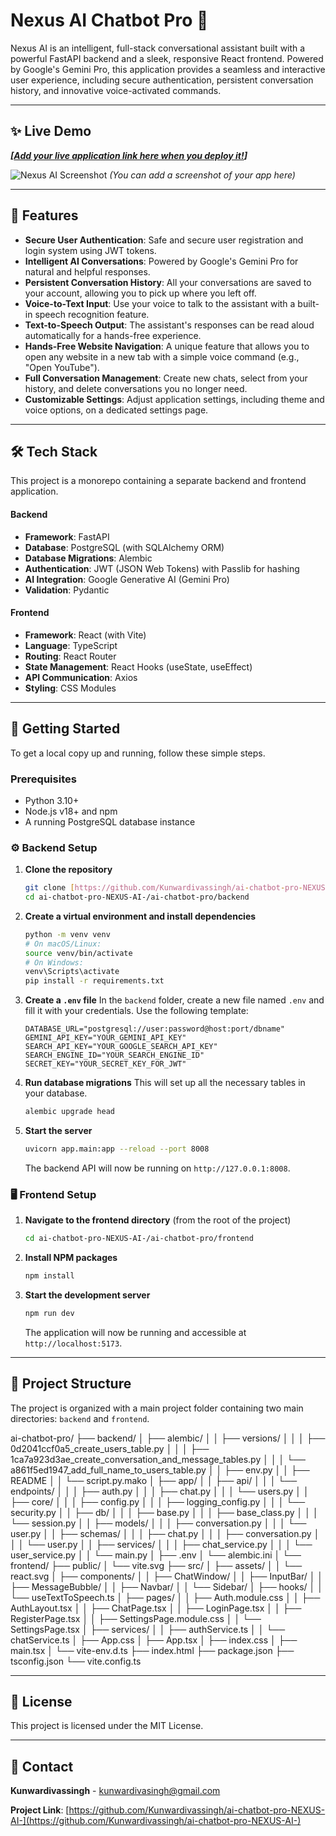 # Nexus AI Chatbot Pro 🤖

Nexus AI is an intelligent, full-stack conversational assistant built with a powerful FastAPI backend and a sleek, responsive React frontend. Powered by Google's Gemini Pro, this application provides a seamless and interactive user experience, including secure authentication, persistent conversation history, and innovative voice-activated commands.

---

## ✨ Live Demo

***[[Add your live application link here when you deploy it!](https://nexus-ai-rb11.onrender.com)]***

![Nexus AI Screenshot](placeholder_for_your_screenshot_url.png)
*(You can add a screenshot of your app here)*

---

## 🚀 Features

-   **Secure User Authentication**: Safe and secure user registration and login system using JWT tokens.
-   **Intelligent AI Conversations**: Powered by Google's Gemini Pro for natural and helpful responses.
-   **Persistent Conversation History**: All your conversations are saved to your account, allowing you to pick up where you left off.
-   **Voice-to-Text Input**: Use your voice to talk to the assistant with a built-in speech recognition feature.
-   **Text-to-Speech Output**: The assistant's responses can be read aloud automatically for a hands-free experience.
-   **Hands-Free Website Navigation**: A unique feature that allows you to open any website in a new tab with a simple voice command (e.g., "Open YouTube").
-   **Full Conversation Management**: Create new chats, select from your history, and delete conversations you no longer need.
-   **Customizable Settings**: Adjust application settings, including theme and voice options, on a dedicated settings page.

---

## 🛠️ Tech Stack

This project is a monorepo containing a separate backend and frontend application.

#### **Backend**

-   **Framework**: FastAPI
-   **Database**: PostgreSQL (with SQLAlchemy ORM)
-   **Database Migrations**: Alembic
-   **Authentication**: JWT (JSON Web Tokens) with Passlib for hashing
-   **AI Integration**: Google Generative AI (Gemini Pro)
-   **Validation**: Pydantic

#### **Frontend**

-   **Framework**: React (with Vite)
-   **Language**: TypeScript
-   **Routing**: React Router
-   **State Management**: React Hooks (useState, useEffect)
-   **API Communication**: Axios
-   **Styling**: CSS Modules

---

## 🏁 Getting Started

To get a local copy up and running, follow these simple steps.

### Prerequisites

-   Python 3.10+
-   Node.js v18+ and npm
-   A running PostgreSQL database instance

### ⚙️ Backend Setup

1.  **Clone the repository**
    ```sh
    git clone [https://github.com/Kunwardivassingh/ai-chatbot-pro-NEXUS-AI-.git](https://github.com/Kunwardivassingh/ai-chatbot-pro-NEXUS-AI-.git)
    cd ai-chatbot-pro-NEXUS-AI-/ai-chatbot-pro/backend
    ```

2.  **Create a virtual environment and install dependencies**
    ```sh
    python -m venv venv
    # On macOS/Linux:
    source venv/bin/activate
    # On Windows:
    venv\Scripts\activate
    pip install -r requirements.txt
    ```

3.  **Create a `.env` file**
    In the `backend` folder, create a new file named `.env` and fill it with your credentials. Use the following template:
    ```env
    DATABASE_URL="postgresql://user:password@host:port/dbname"
    GEMINI_API_KEY="YOUR_GEMINI_API_KEY"
    SEARCH_API_KEY="YOUR_GOOGLE_SEARCH_API_KEY"
    SEARCH_ENGINE_ID="YOUR_SEARCH_ENGINE_ID"
    SECRET_KEY="YOUR_SECRET_KEY_FOR_JWT"
    ```

4.  **Run database migrations**
    This will set up all the necessary tables in your database.
    ```sh
    alembic upgrade head
    ```

5.  **Start the server**
    ```sh
    uvicorn app.main:app --reload --port 8008
    ```
    The backend API will now be running on `http://127.0.0.1:8008`.

### 🖥️ Frontend Setup

1.  **Navigate to the frontend directory** (from the root of the project)
    ```sh
    cd ai-chatbot-pro-NEXUS-AI-/ai-chatbot-pro/frontend
    ```

2.  **Install NPM packages**
    ```sh
    npm install
    ```

3.  **Start the development server**
    ```sh
    npm run dev
    ```
    The application will now be running and accessible at `http://localhost:5173`.

---

## 📂 Project Structure

The project is organized with a main project folder containing two main directories: `backend` and `frontend`.

ai-chatbot-pro/
├── backend/
│   ├── alembic/
│   │   ├── versions/
│   │   │   ├── 0d2041ccf0a5_create_users_table.py
│   │   │   ├── 1ca7a923d3ae_create_conversation_and_message_tables.py
│   │   │   └── a861f5ed1947_add_full_name_to_users_table.py
│   │   ├── env.py
│   │   ├── README
│   │   └── script.py.mako
│   ├── app/
│   │   ├── api/
│   │   │   └── endpoints/
│   │   │       ├── auth.py
│   │   │       ├── chat.py
│   │   │       └── users.py
│   │   ├── core/
│   │   │   ├── config.py
│   │   │   ├── logging_config.py
│   │   │   └── security.py
│   │   ├── db/
│   │   │   ├── base.py
│   │   │   ├── base_class.py
│   │   │   └── session.py
│   │   ├── models/
│   │   │   ├── conversation.py
│   │   │   └── user.py
│   │   ├── schemas/
│   │   │   ├── chat.py
│   │   │   ├── conversation.py
│   │   │   └── user.py
│   │   ├── services/
│   │   │   ├── chat_service.py
│   │   │   └── user_service.py
│   │   └── main.py
│   ├── .env
│   └── alembic.ini
│
└── frontend/
    ├── public/
    │   └── vite.svg
    ├── src/
    │   ├── assets/
    │   │   └── react.svg
    │   ├── components/
    │   │   ├── ChatWindow/
    │   │   ├── InputBar/
    │   │   ├── MessageBubble/
    │   │   ├── Navbar/
    │   │   └── Sidebar/
    │   ├── hooks/
    │   │   └── useTextToSpeech.ts
    │   ├── pages/
    │   │   ├── Auth.module.css
    │   │   ├── AuthLayout.tsx
    │   │   ├── ChatPage.tsx
    │   │   ├── LoginPage.tsx
    │   │   ├── RegisterPage.tsx
    │   │   ├── SettingsPage.module.css
    │   │   └── SettingsPage.tsx
    │   ├── services/
    │   │   ├── authService.ts
    │   │   └── chatService.ts
    │   ├── App.css
    │   ├── App.tsx
    │   ├── index.css
    │   ├── main.tsx
    │   └── vite-env.d.ts
    ├── index.html
    ├── package.json
    ├── tsconfig.json
    └── vite.config.ts

---

## 📜 License

This project is licensed under the MIT License.

---

## 📧 Contact

**Kunwardivassingh** - [kunwardivasingh@gmail.com](mailto:kunwardivasingh@gmail.com)

**Project Link**: [https://github.com/Kunwardivassingh/ai-chatbot-pro-NEXUS-AI-](https://github.com/Kunwardivassingh/ai-chatbot-pro-NEXUS-AI-)
